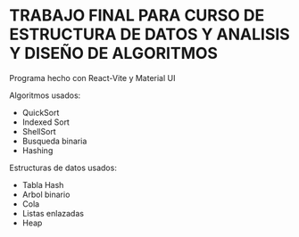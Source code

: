 # TRABAJO FINAL PARA CURSO DE ESTRUCTURA DE DATOS Y ANALISIS Y DISEÑO DE ALGORITMOS

Programa hecho con React-Vite y Material UI

Algoritmos usados:
 - QuickSort
 - Indexed Sort
 - ShellSort
 - Busqueda binaria
 - Hashing

Estructuras de datos usados:
 - Tabla Hash
 - Arbol binario
 - Cola
 - Listas enlazadas
 - Heap
